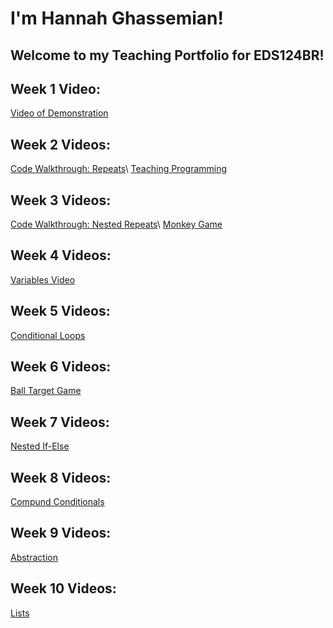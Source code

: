 # I'm Hannah Ghassemian!
## Welcome to my Teaching Portfolio for EDS124BR!

## Week 1 Video:
[Video of Demonstration](https://youtu.be/XiidP12a834) 

## Week 2 Videos:
[Code Walkthrough: Repeats](https://youtu.be/kHd0XtbTY_4)\\
[Teaching Programming](https://youtu.be/TJbESjsnp6Q)

## Week 3 Videos:
[Code Walkthrough: Nested Repeats](https://youtu.be/PxGjjR-9LGM)\\
[Monkey Game](https://youtu.be/rJejpuZd9Kw)

## Week 4 Videos:
[Variables Video](https://youtu.be/0sGhyO5hvjo)

## Week 5 Videos:
[Conditional Loops](https://youtu.be/rVjSObVGnP0)

## Week 6 Videos:
[Ball Target Game](https://youtu.be/l6DniLznzlQ)

## Week 7 Videos:
[Nested If-Else](https://youtu.be/2bU9za16RVo)

## Week 8 Videos:
[Compund Conditionals](https://youtu.be/GjMn2b-SyUM)

## Week 9 Videos:
[Abstraction](https://youtu.be/7CCWjg5y4xs)

## Week 10 Videos:
[Lists](https://youtu.be/zvyjMwYo9Dw)